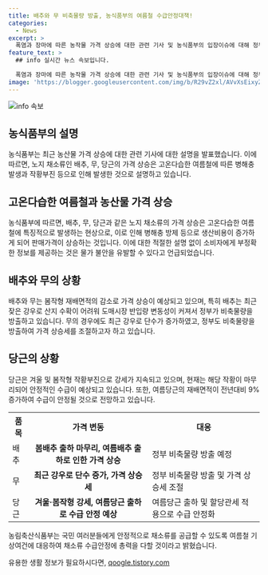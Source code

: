 ```yaml
---
title: 배추와 무 비축물량 방출, 농식품부의 여름철 수급안정대책!
categories:
  - News
excerpt: >
  폭염과 장마에 따른 농작물 가격 상승에 대한 관련 기사 및 농식품부의 입장이슈에 대해 정부의 입장과 함께 소비자에게 정확한 정보를 전달하는 것이 중요하다. 봄작형 작황부진으로 가격상승이 예상되는 배추, 무, 당근에 대한 장기적인 대응책과 정부의 비축물량 방출 계획에 대해 설명하고 있다. 해당 이슈에 대한 정책방향 및 대응책을 소개하며 안정적인 채소류 공급에 대한 농림축산식품부의 노력을 강조하고 있다.
feature_text: >
  ## info 실시간 뉴스 속보입니다.

  폭염과 장마에 따른 농작물 가격 상승에 대한 관련 기사 및 농식품부의 입장이슈에 대해 정부의 입장과 함께 소비자에게 정확한 정보를 전달하는 것이 중요하다. 봄작형 작황부진으로 가격상승이 예상되는 배추, 무, 당근에 대한 장기적인 대응책과 정부의 비축물량 방출 계획에 대해 설명하고 있다. 해당 이슈에 대한 정책방향 및 대응책을 소개하며 안정적인 채소류 공급에 대한 농림축산식품부의 노력을 강조하고 있다.
image: 'https://blogger.googleusercontent.com/img/b/R29vZ2xl/AVvXsEixyZcFfHzMRdzZMjFBmAUKJYCLCGyLL1o632UiGVXcaFdKo_bkvkuCioo0uUKlGfBVcT3P84aROyZIXSBEx3Aw5nCQ3pTgDom1WDC4m8eifvWiAmWEEVb4x6G_l8C0QH225ldMjyaFvpxGEBGNO37VmDTDMHGhJPq73UglMfDca1-0aw/s1600/blogspot.png'
---
```


<p><img src="https://blogger.googleusercontent.com/img/b/R29vZ2xl/AVvXsEixyZcFfHzMRdzZMjFBmAUKJYCLCGyLL1o632UiGVXcaFdKo_bkvkuCioo0uUKlGfBVcT3P84aROyZIXSBEx3Aw5nCQ3pTgDom1WDC4m8eifvWiAmWEEVb4x6G_l8C0QH225ldMjyaFvpxGEBGNO37VmDTDMHGhJPq73UglMfDca1-0aw/s1600/blogspot.png" alt="info 속보" /></p>

<h2 data-ke-size="size26">농식품부의 설명</h2>

<p data-ke-size="size16">농식품부는 최근 농산물 가격 상승에 대한 관련 기사에 대한 설명을 발표했습니다. 이에 따르면, 노지 채소류인 배추, 무, 당근의 가격 상승은 고온다습한 여름철에 따른 병해충 발생과 작황부진 등으로 인해 발생한 것으로 설명하고 있습니다.</p>

<h2 data-ke-size="size26">고온다습한 여름철과 농산물 가격 상승</h2>

<p data-ke-size="size16">농식품부에 따르면, 배추, 무, 당근과 같은 노지 채소류의 가격 상승은 고온다습한 여름철에 특징적으로 발생하는 현상으로, 이로 인해 병해충 방제 등으로 생산비용이 증가하게 되어 판매가격이 상승하는 것입니다. 이에 대한 적절한 설명 없이 소비자에게 부정확한 정보를 제공하는 것은 물가 불안을 유발할 수 있다고 언급되었습니다.</p>

<h2 data-ke-size="size26">배추와 무의 상황</h2>

<p data-ke-size="size16">배추와 무는 봄작형 재배면적의 감소로 가격 상승이 예상되고 있으며, 특히 배추는 최근 잦은 강우로 산지 수확이 어려워 도매시장 반입량 변동성이 커져서 정부가 비축물량을 방출하고 있습니다. 무의 경우에도 최근 강우로 단수가 증가하였고, 정부도 비축물량을 방출하여 가격 상승세를 조절하고자 하고 있습니다.</p>

<h2 data-ke-size="size26">당근의 상황</h2>

<p data-ke-size="size16">당근은 겨울 및 봄작형 작황부진으로 강세가 지속되고 있으며, 현재는 해당 작황이 마무리되어 안정적인 수급이 예상되고 있습니다. 또한, 여름당근의 재배면적이 전년대비 9% 증가하여 수급이 안정될 것으로 전망하고 있습니다.</p>

<table>
  <tr>
    <th>품목</th>
    <th>가격 변동</th>
    <th>대응</th>
  </tr>
  <tr>
    <td>배추</td>
    <td style="text-align: center; height: 17px;"><b>봄배추 출하 마무리, 여름배추 출하로 인한 가격 상승</b></td>
    <td>정부 비축물량 방출 예정</td>
  </tr>
  <tr>
    <td>무</td>
    <td style="text-align: center; height: 17px;"><b>최근 강우로 단수 증가, 가격 상승세</b></td>
    <td>정부 비축물량 방출 및 가격 상승세 조절</td>
  </tr>
  <tr>
    <td>당근</td>
    <td style="text-align: center; height: 17px;"><b>겨울·봄작형 강세, 여름당근 출하로 수급 안정 예상</b></td>
    <td>여름당근 출하 및 할당관세 적용으로 수급 안정화</td>
  </tr>
</table>

<p data-ke-size="size16">농림축산식품부는 국민 여러분들에게 안정적으로 채소류를 공급할 수 있도록 여름철 기상여건에 대응하여 채소류 수급안정에 총력을 다할 것이라고 밝혔습니다.</p>

<p data-ke-size="size16"></p>
유용한 생활 정보가 필요하시다면, <a href="https://qoogle.tistory.com" rel="dofollow">qoogle.tistory.com</a>



